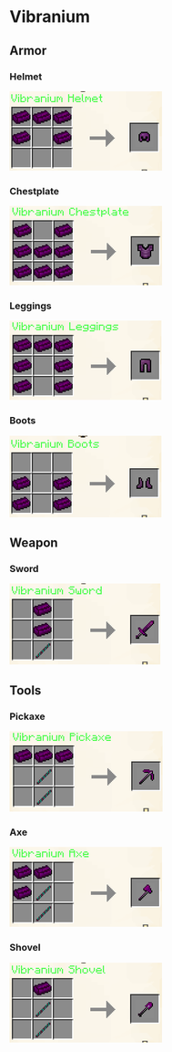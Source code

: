 # Vibranium

## Armor

### Helmet

![](<../../.gitbook/assets/image (79).png>)

### Chestplate

![](<../../.gitbook/assets/image (111).png>)

### Leggings

![](<../../.gitbook/assets/image (128).png>)

### Boots

![](<../../.gitbook/assets/image (31).png>)

## Weapon

### Sword

![](<../../.gitbook/assets/image (57).png>)

## Tools

### Pickaxe

![](<../../.gitbook/assets/image (23).png>)

### Axe

![](<../../.gitbook/assets/image (55).png>)

### Shovel

![](<../../.gitbook/assets/image (98).png>)
